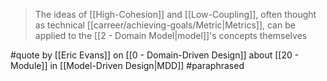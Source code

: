 > The ideas of [[High-Cohesion]] and [[Low-Coupling]], often thought as technical [[carreer/achieving-goals/Metric|Metrics]], can be applied to the [[2 - Domain Model|model]]'s concepts themselves

#quote by [[Eric Evans]] on [[0 - Domain-Driven Design]] about [[20 - Module]] in [[Model-Driven Design|MDD]] #paraphrased 